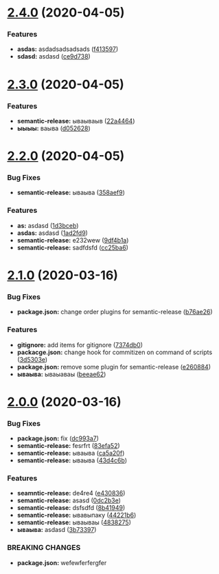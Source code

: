 # [2.4.0](https://github.com/rshaibakov/commit-lint/compare/v2.3.0...v2.4.0) (2020-04-05)


### Features

* **asdas:** asdadsadsadsads ([f413597](https://github.com/rshaibakov/commit-lint/commit/f4135977ea45c872b0b33fc58eb05d7c14c8c9d4))
* **sdasd:** asdasd ([ce9d738](https://github.com/rshaibakov/commit-lint/commit/ce9d73831b39b2bb18228364f2a38be21ed763c9))

# [2.3.0](https://github.com/rshaibakov/commit-lint/compare/v2.2.0...v2.3.0) (2020-04-05)


### Features

* **semantic-release:** ываываыв ([22a4464](https://github.com/rshaibakov/commit-lint/commit/22a44640e2f409bbbc8dc3211071eb18b9e4a4e5))
* **ыыыы:** ваыва ([d052628](https://github.com/rshaibakov/commit-lint/commit/d0526288558d7ed69523705bf347d900228e185d))

# [2.2.0](https://github.com/rshaibakov/commit-lint/compare/v2.1.0...v2.2.0) (2020-04-05)


### Bug Fixes

* **semantic-release:** ываыва ([358aef9](https://github.com/rshaibakov/commit-lint/commit/358aef9d43479d0f0b718a87c51176bee5b47128))


### Features

* **as:** asdasd ([1d3bceb](https://github.com/rshaibakov/commit-lint/commit/1d3bcebfe299a32280c09b61373e46de2d0d928a))
* **asdas:** asdasd ([1ad2fd9](https://github.com/rshaibakov/commit-lint/commit/1ad2fd9e7141cd4261a38967c72b54887d83383b))
* **semantic-release:** e232wew ([9df4b1a](https://github.com/rshaibakov/commit-lint/commit/9df4b1a418dd0ec98dd1468f28370e75348a431b))
* **semantic-release:** sadfdsfd ([cc25ba6](https://github.com/rshaibakov/commit-lint/commit/cc25ba6f19138f7a795347bf57b6927d6f96e00e))

# [2.1.0](https://github.com/rshaibakov/commit-lint/compare/v2.0.0...v2.1.0) (2020-03-16)


### Bug Fixes

* **package.json:** change order plugins for semantic-release ([b76ae26](https://github.com/rshaibakov/commit-lint/commit/b76ae261cecf141a5648d91081f1261c75711612))


### Features

* **gitignore:** add items for gitignore ([7374db0](https://github.com/rshaibakov/commit-lint/commit/7374db0b6281f31aed53185519a3a12eae16917e))
* **packacge.json:** change hook for commitizen on command of scripts ([3d5303e](https://github.com/rshaibakov/commit-lint/commit/3d5303eefa0c6f4a7d0d681ca7e2e82c4b172236))
* **package.json:** remove some plugin for semantic-release ([e260884](https://github.com/rshaibakov/commit-lint/commit/e2608841743fd29078de1abb2615d830978fe847))
* **ываыва:** ываыаваы ([beeae62](https://github.com/rshaibakov/commit-lint/commit/beeae62323a0fdbfbc6c94b7132b46cfe4bad886))

# [2.0.0](https://github.com/rshaibakov/commit-lint/compare/v1.0.1...v2.0.0) (2020-03-16)


### Bug Fixes

* **package.json:** fix ([dc993a7](https://github.com/rshaibakov/commit-lint/commit/dc993a712d2a43af1b17428e664510dd22748064))
* **semantic-release:** fesrfrt ([83efa52](https://github.com/rshaibakov/commit-lint/commit/83efa52339a506df1621d3a0c1e4d61e7e790087))
* **semantic-release:** ываыва ([ca5a20f](https://github.com/rshaibakov/commit-lint/commit/ca5a20fdeca6d62cf4cb2b1facbb6a82a5d030a0))
* **semantic-release:** ываыва ([43d4c6b](https://github.com/rshaibakov/commit-lint/commit/43d4c6b3f8b3c56bdf654be8f8d50d4f217a9062))


### Features

* **seamntic-release:** de4re4 ([e430836](https://github.com/rshaibakov/commit-lint/commit/e43083693eaab8b1f1955a11af18016ab665f2ab))
* **semantic-release:** asasd ([0dc2b3e](https://github.com/rshaibakov/commit-lint/commit/0dc2b3e5900926b5cb7969928b636850576e407c))
* **semantic-release:** dsfsdfd ([8b41949](https://github.com/rshaibakov/commit-lint/commit/8b419490d6c5093446258bfe255be5e9fa834e41))
* **semantic-release:** ывавыпаку ([44221b6](https://github.com/rshaibakov/commit-lint/commit/44221b66087c7de07d033aab2166b96babb0396a))
* **semantic-release:** ываываы ([4838275](https://github.com/rshaibakov/commit-lint/commit/4838275924ae320068d07e8f18e6a6ae676e4b3f))
* **ываыва:** asdasd ([3b73397](https://github.com/rshaibakov/commit-lint/commit/3b7339730c7352829c0104b3bcb4c4087c880cdb))


### BREAKING CHANGES

* **package.json:** wefewferfergfer
